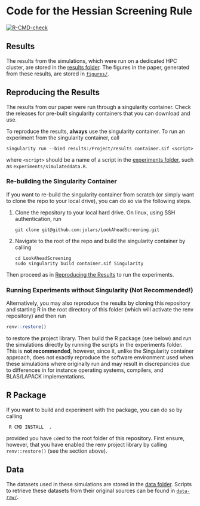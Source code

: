 
<!-- README.md is generated from README.Rmd. Please edit that file -->

# Code for the Hessian Screening Rule

<!-- badges: start -->

[![R-CMD-check](https://github.com/jolars/LookAheadScreening/workflows/R-CMD-check/badge.svg)](https://github.com/jolars/HessianScreening/actions)
<!-- badges: end -->

## Results

The results from the simulations, which were run on a dedicated HPC
cluster, are stored in the [results folder](results/). The figures in
the paper, generated from these results, are stored in
[`figures/`](figures/).

## Reproducing the Results

The results from our paper were run through a singularity container.
Check the releases for pre-built singularity containers that you can
download and use.

To reproduce the results, **always** use the singularity container. To
run an experiment from the singularity container, call

``` shell
singularity run --bind results:/Project/results container.sif <script>
```

where `<script>` should be a name of a script in the [experiments
folder](experiments/), such as `experiments/simulateddata.R`.

### Re-building the Singularity Container

If you want to re-build the singularity container from scratch (or
simply want to clone the repo to your local drive), you can do so via
the following steps.

1.  Clone the repository to your local hard drive. On linux, using SSH
    authentication, run
    
    ``` shell
    git clone git@github.com:jolars/LookAheadScreening.git
    ```

2.  Navigate to the root of the repo and build the singularity container
    by calling
    
    ``` shell
    cd LookAheadScreening
    sudo singularity build container.sif Singularity
    ```

Then proceed as in [Reproducing the Results](#reproducing-the-results)
to run the experiments.

### Running Experiments without Singularity (Not Recommended\!)

Alternatively, you may also reproduce the results by cloning this
repository and starting R in the root directory of this folder (which
will activate the renv repository) and then run

``` r
renv::restore()
```

to restore the project library. Then build the R package (see below) and
run the simulations directly by running the scripts in the experiments
folder. This is **not recommended**, however, since it, unlike the
Singularity container approach, does not exactly reproduce the software
environment used when these simulations where originally run and may
result in discrepancies due to differences in for instance operating
systems, compilers, and BLAS/LAPACK implementations.

## R Package

If you want to build and experiment with the package, you can do so by
calling

``` shell
 R CMD INSTALL  .
```

provided you have `cd`ed to the root folder of this repository. First
ensure, however, that you have enabled the renv project library by
calling `renv::restore()` (see the section above).

## Data

The datasets used in these simulations are stored in the [data
folder](data/). Scripts to retrieve these datasets from their original
sources can be found in [`data-raw/`](data-raw/).

